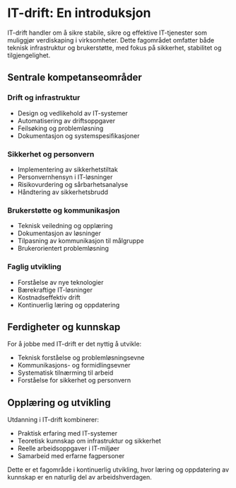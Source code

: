 # IT-drift: En introduksjon

IT-drift handler om å sikre stabile, sikre og effektive IT-tjenester som muliggjør verdiskaping i virksomheter. Dette fagområdet omfatter både teknisk infrastruktur og brukerstøtte, med fokus på sikkerhet, stabilitet og tilgjengelighet.

## Sentrale kompetanseområder

### Drift og infrastruktur
- Design og vedlikehold av IT-systemer
- Automatisering av driftsoppgaver
- Feilsøking og problemløsning
- Dokumentasjon og systemspesifikasjoner

### Sikkerhet og personvern
- Implementering av sikkerhetstiltak
- Personvernhensyn i IT-løsninger
- Risikovurdering og sårbarhetsanalyse
- Håndtering av sikkerhetsbrudd

### Brukerstøtte og kommunikasjon
- Teknisk veiledning og opplæring
- Dokumentasjon av løsninger
- Tilpasning av kommunikasjon til målgruppe
- Brukerorientert problemløsning

### Faglig utvikling
- Forståelse av nye teknologier
- Bærekraftige IT-løsninger
- Kostnadseffektiv drift
- Kontinuerlig læring og oppdatering

## Ferdigheter og kunnskap

For å jobbe med IT-drift er det nyttig å utvikle:
- Teknisk forståelse og problemløsningsevne
- Kommunikasjons- og formidlingsevner
- Systematisk tilnærming til arbeid
- Forståelse for sikkerhet og personvern

## Opplæring og utvikling

Utdanning i IT-drift kombinerer:
- Praktisk erfaring med IT-systemer
- Teoretisk kunnskap om infrastruktur og sikkerhet
- Reelle arbeidsoppgaver i IT-miljøer
- Samarbeid med erfarne fagpersoner

Dette er et fagområde i kontinuerlig utvikling, hvor læring og oppdatering av kunnskap er en naturlig del av arbeidshverdagen.